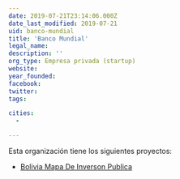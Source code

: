 ```yaml
---
date: 2019-07-21T23:14:06.000Z
date_last_modified: 2019-07-21
uid: banco-mundial
title: 'Banco Mundial'
legal_name: 
description: ''
org_type: Empresa privada (startup)
website: 
year_founded: 
facebook: 
twitter: 
tags:

cities: 
  - 

---
```


Esta organización tiene los siguientes proyectos:

- [Bolivia Mapa De Inverson Publica](/proyectos/bolivia-mapa-de-inverson-publica)
